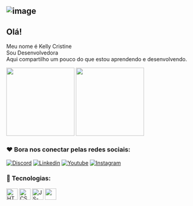 ## ![image](https://user-images.githubusercontent.com/112364081/200144522-c7513c51-fd53-410e-ae7c-c77276a0fda4.png)

## Olá!  <br>
Meu nome é  Kelly Cristine <br>
Sou Desenvolvedora  <br>
Aqui compartilho um pouco do que estou aprendendo e desenvolvendo. <br>

<div>
  <img height="180em" src="https://github-readme-stats.vercel.app/api?username=kellycristine&show_icons=true&theme=highcontrast"/>
  <img height="180em" src="https://github-readme-stats.vercel.app/api/top-langs/?username=kellycristine&layout=compact&theme=highcontrast"/>
</div>

### ❤️ Bora nos conectar pelas redes sociais:
 
  
 [![Discord](https://img.shields.io/badge/Discord-7289DA?style=for-the-badge&logo=discord&logoColor=white)](https://www.discord.com/Kellycristine#2150)
 [![Linkedin](https://img.shields.io/badge/Linkedin-0077B5?style=for-the-badge&logo=linkedin&logoColor=white)](https://www.linkedin.com/in/kelly-ferreira-00b656200)
 [![Youtube](https://img.shields.io/badge/Youtube-FF0000?style=for-the-badge&logo=youtube&logoColor=white)](https://www.youtube.com/channel/UCAbLBo_G55mxqRk-kH5l5Zw/videos)
 [![Instagram](https://img.shields.io/badge/Instagram-E4405F?style=for-the-badge&logo=instagram&logoColor=white)](https://www.instagram.com/mundodigitalkel/)
 
 ### 🚀 Tecnologias:
 
 <div>
  <img align="center" alt="HTML-Kelly" height="30" widht="40" src="https://cdn.jsdelivr.net/gh/devicons/devicon/icons/html5/html5-original-wordmark.svg"/>
  <img align="center" alt="CSS-Kelly" height="30" widht="40" src="https://cdn.jsdelivr.net/gh/devicons/devicon/icons/css3/css3-original-wordmark.svg"/>
  <img align="center" alt="JS-Kelly" height="30" widht="40" src="https://cdn.jsdelivr.net/gh/devicons/devicon/icons/javascript/javascript-original.svg"/>
  <img align="center" alt="" height="30" widht="40" src=""/>
 </div>
